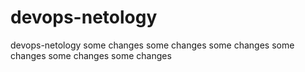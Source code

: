 # devops-netology
devops-netology
some changes
some changes
some changes
some changes
some changes
some changes

